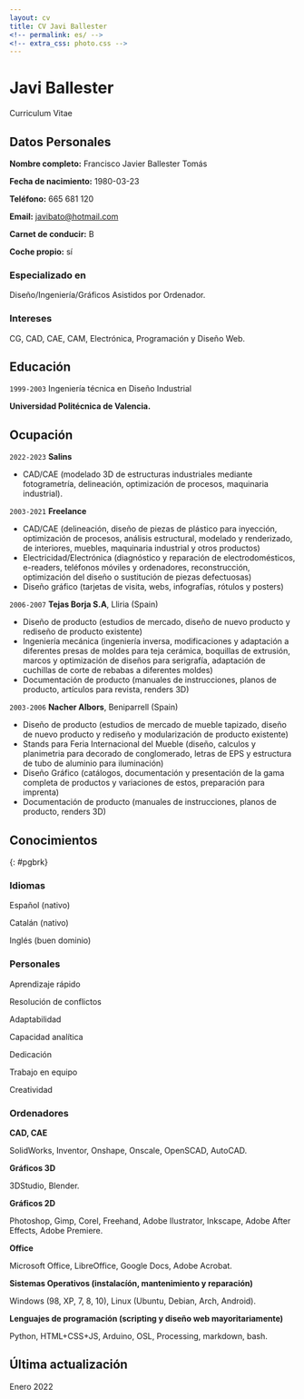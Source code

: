 ```yaml
---
layout: cv
title: CV Javi Ballester
<!-- permalink: es/ -->
<!-- extra_css: photo.css -->
---
```


<!-- {% include /photo.html %} -->

Javi Ballester
==============

Curriculum Vitae

<!-- {% include /nav-es.html %} -->

## Datos Personales

**Nombre completo:** Francisco Javier Ballester Tomás

**Fecha de nacimiento:** 1980-03-23

**Teléfono:** 665 681 120

**Email:** javibato@hotmail.com

**Carnet de conducir:** B

**Coche propio:** sí
 

### Especializado en

Diseño/Ingeniería/Gráficos Asistidos por Ordenador.


### Intereses

CG, CAD, CAE, CAM, Electrónica, Programación y Diseño Web.


## Educación

<!-- `2005-2011` -->
<!-- Terapia Gestalt -->

<!-- **Instituto de Terapia Gestalt de Valencia. Valencia (Spain)** -->

`1999-2003`
Ingeniería técnica en Diseño Industrial

**Universidad Politécnica de Valencia.**

<!-- `1991-2004`
Trumpet Player
**Private lessons with trumpet players Rafael Carreño, Salvador Verdú and David Pastor** -->

## Ocupación

`2022-2023`
**Salins**

- CAD/CAE (modelado 3D de estructuras industriales mediante fotogrametría,
  delineación, optimización de procesos, maquinaria industrial).

`2003-2021`
**Freelance**

- CAD/CAE (delineación, diseño de piezas de plástico para inyección, optimización de procesos, análisis estructural, modelado y renderizado, de interiores, muebles, maquinaria industrial y otros productos)
- Electricidad/Electrónica (diagnóstico y reparación de electrodomésticos, e-readers, teléfonos móviles y ordenadores, reconstrucción, optimización del diseño o sustitución de piezas defectuosas)
- Diseño gráfico (tarjetas de visita, webs, infografías, rótulos y posters)
<!-- - Terapia Gestalt -->
<!-- - Street bands and amateur funk-jazz bands trumpet player -->

`2006-2007`
**Tejas Borja S.A**, Lliria (Spain)

- Diseño de producto (estudios de mercado, diseño de nuevo producto y rediseño de producto existente)
- Ingeniería mecánica (ingeniería inversa, modificaciones y adaptación a diferentes presas de moldes para teja cerámica, boquillas de extrusión, marcos y optimización de diseños para serigrafía, adaptación de cuchillas de corte de rebabas a diferentes moldes)
- Documentación de producto (manuales de instrucciones, planos de producto, artículos para revista, renders 3D)

`2003-2006`
**Nacher Albors**, Beniparrell (Spain)

- Diseño de producto (estudios de mercado de mueble tapizado, diseño de nuevo producto y rediseño y modularización de producto existente)
- Stands para Feria Internacional del Mueble (diseño, calculos y planimetria para decorado de conglomerado, letras de EPS y estructura de tubo de aluminio para iluminación)
- Diseño Gráfico (catálogos, documentación y presentación de la gama completa de productos y variaciones de estos, preparación para imprenta)
- Documentación de producto (manuales de instrucciones, planos de producto, renders 3D)

<!-- `1999-2004`
**Different Companies**, Pedreguer, Calpe, Ondara, Denia (Spain)

- Summer months mason's peon and farm worker

`1998-1999`
**Vall de Laguar town hall**, Vall de Laguar (Spain)

- Waiter and manager of small swimming pool bar in summer months  -->


## Conocimientos
{: #pgbrk}

### Idiomas

Español (nativo)

Catalán (nativo)

Inglés (buen dominio)

### Personales

Aprendizaje rápido

Resolución de conflictos

Adaptabilidad

Capacidad analítica

Dedicación

Trabajo en equipo

Creatividad


### Ordenadores

**CAD, CAE**

SolidWorks, Inventor, Onshape, Onscale, OpenSCAD, AutoCAD.

**Gráficos 3D**

3DStudio, Blender.

**Gráficos 2D**
 
Photoshop, Gimp, Corel, Freehand, Adobe Ilustrator, Inkscape, Adobe After Effects, Adobe Premiere.

**Office**
 
Microsoft Office, LibreOffice, Google Docs, Adobe Acrobat.

**Sistemas Operativos (instalacíón, mantenimiento y reparación)**
 
Windows (98, XP, 7, 8, 10), Linux (Ubuntu, Debian, Arch, Android).

**Lenguajes de programación (scripting y diseño web mayoritariamente)**
 
Python, HTML+CSS+JS, Arduino, OSL, Processing, markdown, bash.

<!-- **Sheet music**

Sibelius, Finale, Musescore, Lilypond. -->


## Última actualización

Enero 2022
